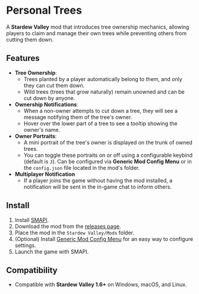 # Personal Trees

A **Stardew Valley** mod that introduces tree ownership mechanics, allowing players to claim and manage their own trees
while preventing others from cutting them down.

## Features

- **Tree Ownership**:
    - Trees planted by a player automatically belong to them, and only they can cut them down.
    - Wild trees (trees that grow naturally) remain unowned and can be cut down by anyone.
- **Ownership Notifications**:
    - When a non-owner attempts to cut down a tree, they will see a message notifying them of the tree's owner.
    - Hover over the lower part of a tree to see a tooltip showing the owner's name.
- **Owner Portraits**:
    - A mini portrait of the tree's owner is displayed on the trunk of owned trees.
    - You can toggle these portraits on or off using a configurable keybind (default is `J`). Can be configured via
      **Generic Mod Config Menu** or in the `config.json` file located in the mod's folder.
- **Multiplayer Notification**
    - If a player joins the game without having the mod installed, a notification will be sent in the in-game
      chat to inform others.

## Install

1. Install [SMAPI](https://smapi.io).
2. Download the mod from the [releases page](https://github.com/HarkushaVlad/PersonalTrees/releases).
3. Place the mod in the `Stardew Valley/Mods` folder.
4. (Optional) Install [Generic Mod Config Menu](https://www.nexusmods.com/stardewvalley/mods/5098) for an easy way to
   configure settings.
5. Launch the game with SMAPI.

## Compatibility

- Compatible with **Stardew Valley 1.6+** on Windows, macOS, and Linux.